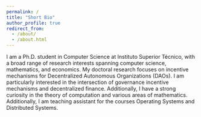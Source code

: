 ```yaml
---
permalink: /
title: "Short Bio"
author_profile: true
redirect_from: 
  - /about/
  - /about.html
---
```


I am a Ph.D. student in Computer Science at Instituto Superior Técnico, with a broad range of research interests spanning computer science, mathematics, and economics. My doctoral research focuses on incentive mechanisms for Decentralized Autonomous Organizations (DAOs). I am particularly interested in the intersection of governance incentive mechanisms and decentralized finance. Additionally, I have a strong curiosity in the theory of computation and various areas of mathematics. Additionally, I am teaching assistant for the courses Operating Systems and Distributed Systems. 